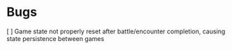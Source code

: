 # Bugs

[ ] Game state not properly reset after battle/encounter completion, causing state persistence between games
